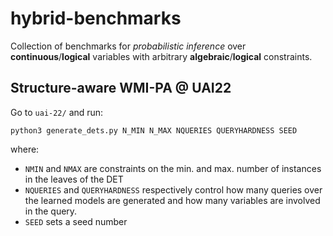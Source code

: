 # hybrid-benchmarks

Collection of benchmarks for *probabilistic inference* over **continuous**/**logical** variables with arbitrary **algebraic**/**logical** constraints.

## Structure-aware WMI-PA @ UAI22

Go to `uai-22/` and run:

`python3 generate_dets.py N_MIN N_MAX NQUERIES QUERYHARDNESS SEED`

where:

- `NMIN` and `NMAX` are constraints on the min. and max. number of instances in the leaves of the DET
- `NQUERIES` and `QUERYHARDNESS` respectively control how many queries over the learned models are generated and how many variables are involved in the query.
- `SEED` sets a seed number
